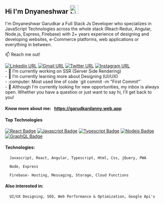 ## Hi I'm Dnyaneshwar <img src="https://user-images.githubusercontent.com/1303154/88677602-1635ba80-d120-11ea-84d8-d263ba5fc3c0.gif" width="28px" alt="hi">

I'm Dnyaneshwar Garudkar a Full Stack Js Developer who specializes in JavaScript Technologies across the whole stack (React-Redux, Angular, Node.js, Express, Firebase) with 2+ years experience of designing and developing websites, e-Commerce platforms, web applications or everything in between.

:mailbox: Reach me out!

<div style="display: inline-block;">
      <div style="display: inline-block;">
            <a target="_blank" href="https://www.linkedin.com/in/dnyaneshwar-garudkar">
                  <img alt="Linkedin URL" src="https://img.shields.io/twitter/url?color=1ca0f1&label=Dnyaneshwar&logo=linkedin&logoColor=1ca0f1&style=flat-square&url=https%3A%2F%2Ftwitter.com%2FGarudkarD%3Fs%3D08">
            </a>
      </div>
      <div style="display: inline-block;">
            <a target="_blank" href="mailto:garudkardnyaneshwar@gmail.com">
                   <img alt="Gmail URL" src="https://img.shields.io/twitter/url?color=de6f5a&label=garudkardnyaneshwar&logo=gmail&logoColor=de6f5a&style=flat-square&url=https%3A%2F%2Fmailto%3Agarudkardnyaneshwar%40gmail.com">
            </a>
      </div>
      <div style="display: inline-block;">
            <a target="_blank" href="https://twitter.com/GarudkarD?s=08">
                  <img alt="Twitter URL" src="https://img.shields.io/twitter/url?color=1ca0f1&label=%40GarudkarD&logo=twitter&style=flat-square&url=https%3A%2F%2Ftwitter.com%2FGarudkarD%3Fs%3D08">
            </a>
      </div>
      <div style="display: inline-block;">
            <a target="_blank" href="https://www.instagram.com/danny_4884_">
                  <img alt="Instagram URL" src="https://img.shields.io/twitter/url?color=e84393&label=%40danny&logo=instagram&logoColor=e84393&style=flat-square&url=https%3A%2F%2Fwww.instagram.com%2Fhttps%3A%2F%2Fwww.instagram.com%2Fdanny_4884_%2F">
            </a>
      </div>
</div>
<br/>
- 🔭 I’m currently working on SSR (Server Side Rendering)
<br/>
- 🌱 I’m currently learning more about Designing (UI/UX)
<br/>
- :computer: Most used line of code `git commit -m "First Commit"`
<br/>
- 🤔 Although I'm currently looking for new opportunities, my inbox is always open. Whether you have a question or just want to say hi, I'll get back to you!

#### Know more about me: &nbsp; https://garudkardanny.web.app

#### Top Technologies

[![React Badge](https://img.shields.io/badge/-React-61DBFB?style=for-the-badge&labelColor=black&logo=react&logoColor=61DBFB)](#) [![Javascript Badge](https://img.shields.io/badge/-Javascript-F0DB4F?style=for-the-badge&labelColor=black&logo=javascript&logoColor=F0DB4F)](#) [![Typescript Badge](https://img.shields.io/badge/-Typescript-007acc?style=for-the-badge&labelColor=black&logo=typescript&logoColor=007acc)](#) [![Nodejs Badge](https://img.shields.io/badge/-Nodejs-3C873A?style=for-the-badge&labelColor=black&logo=node.js&logoColor=3C873A)](#) [![GraphQL Badge](https://img.shields.io/badge/-GraphQl-e535ab?style=for-the-badge&labelColor=black&logo=node.js&logoColor=e535ab)](#)

#### Technologies:

      Javascript, React, Angular, Typescript, Html, Css, jQuery, PWA

      Node, Express

      Firebase- Hosting, Messaging, Storage, Cloud Functions

#### Also interested in:

      UI/UX Designing, SEO, Web Performance & Optimization, Google Api's
